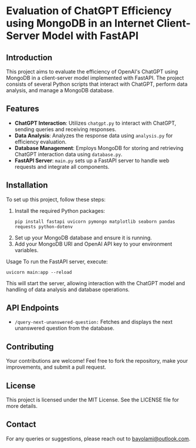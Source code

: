 # Evaluation of ChatGPT Efficiency using MongoDB in an Internet Client-Server Model with FastAPI

## Introduction
This project aims to evaluate the efficiency of OpenAI's ChatGPT using MongoDB in a client-server model implemented with FastAPI. The project consists of several Python scripts that interact with ChatGPT, perform data analysis, and manage a MongoDB database.

## Features
- **ChatGPT Interaction**: Utilizes `chatgpt.py` to interact with ChatGPT, sending queries and receiving responses.
- **Data Analysis**: Analyzes the response data using `analysis.py` for efficiency evaluation.
- **Database Management**: Employs MongoDB for storing and retrieving ChatGPT interaction data using `database.py`.
- **FastAPI Server**: `main.py` sets up a FastAPI server to handle web requests and integrate all components.

## Installation
To set up this project, follow these steps:

1. Install the required Python packages:
   ```shell
   pip install fastapi uvicorn pymongo matplotlib seaborn pandas requests python-dotenv
   ```
2. Set up your MongoDB database and ensure it is running.
3. Add your MongoDB URI and OpenAI API key to your environment variables.

Usage
To run the FastAPI server, execute:
```shell
uvicorn main:app --reload
```
This will start the server, allowing interaction with the ChatGPT model and handling of data analysis and database operations.

## API Endpoints
- `/query-next-unanswered-question:` Fetches and displays the next unanswered question from the database.

## Contributing
Your contributions are welcome! Feel free to fork the repository, make your improvements, and submit a pull request.

## License
This project is licensed under the MIT License. See the LICENSE file for more details.

## Contact
For any queries or suggestions, please reach out to bayolami@outlook.com.


